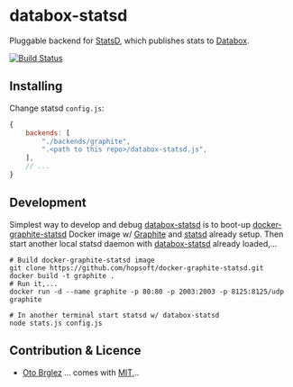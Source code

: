 # databox-statsd

Pluggable backend for [StatsD][statsd], which publishes stats to [Databox].

[![Build Status](https://travis-ci.org/databox/databox-statsd.svg)](https://travis-ci.org/databox/databox-statsd)

## Installing

Change statsd `config.js`:

```javascript
{
    backends: [
        "./backends/graphite",
        ".<path to this repo>/databox-statsd.js",
    ],
    // ...
}
```

## Development

Simplest way to develop and debug [databox-statsd] is to boot-up [docker-graphite-statsd] Docker image w/ [Graphite] and [statsd] already setup.
Then start another local statsd daemon with [databox-statsd] already loaded,...

    # Build docker-graphite-statsd image
    git clone https://github.com/hopsoft/docker-graphite-statsd.git
    docker build -t graphite .
    # Run it,...
    docker run -d --name graphite -p 80:80 -p 2003:2003 -p 8125:8125/udp graphite
    
    # In another terminal start statsd w/ databox-statsd
    node stats.js config.js

## Contribution & Licence

- [Oto Brglez](https://github.com/otobrglez)
... comes with [MIT](LICENSE),..

[statsd]: https://github.com/etsy/statsd
[Databox]: http://databox.com
[docker-graphite-statsd]: https://github.com/hopsoft/docker-graphite-statsd
[Graphite]: http://graphite.readthedocs.org/en/latest/
[databox-statsd]: https://github.com/databox/databox-statsd
